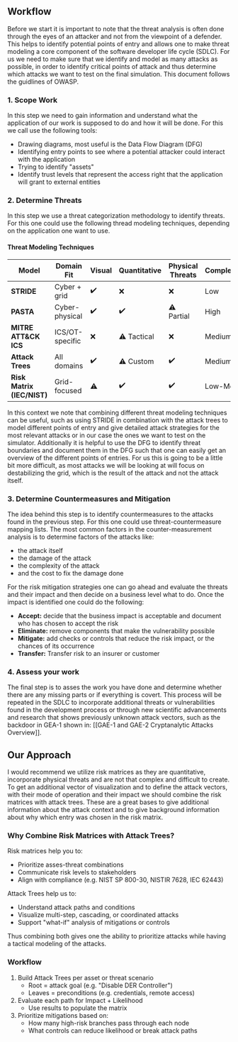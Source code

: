 ## Workflow
Before we start it is important to note that the threat analysis is often done through the eyes of an attacker and not from the viewpoint of a defender. This helps to identify potential points of entry and allows one to make threat modeling a core component of the software developer life cycle (SDLC). For us we need to make sure that we identify and model as many attacks as possible, in order to identify critical points of attack and thus determine which attacks we want to test on the final simulation. This document follows the guidlines of OWASP.
### 1. Scope Work
In this step we need to gain information and understand what the application of our work is supposed to do and how it will be done. For this we call use the following tools:
- Drawing diagrams, most useful is the Data Flow Diagram (DFG)
- Identifying entry points to see where a potential attacker could interact with the application
- Trying to identify "assets"
- Identify trust levels that represent the access right that the application will grant to external entities
### 2. Determine Threats
In this step we use a threat categorization methodology to identify threats. For this one could use the following thread modeling techniques, depending on the application one want to use.
#### Threat Modeling Techniques

| Model                      | Domain Fit      | Visual | Quantitative | Physical Threats | Complexity | Tool Support      |
| -------------------------- | --------------- | ------ | ------------ | ---------------- | ---------- | ----------------- |
| **STRIDE**                 | Cyber + grid    | ✔️     | ❌            | ❌                | Low        | Microsoft TMT     |
| **PASTA**                  | Cyber-physical  | ✔️     | ✔️           | ⚠️ Partial       | High       | Manual / Custom   |
| **MITRE ATT&CK ICS**       | ICS/OT-specific | ❌      | ⚠️ Tactical  | ❌                | Medium     | ATT&CK Navigator  |
| **Attack Trees**           | All domains     | ✔️     | ⚠️ Custom    | ✔️               | Medium     | Tree tools, paper |
| **Risk Matrix (IEC/NIST)** | Grid-focused    | ⚠️     | ✔️           | ✔️               | Low-Med    | Compliance tools  |
In this context we note that combining different threat modeling techniques can be useful, such as using STRIDE in combination with the attack trees to model different points of entry and give detailed attack strategies for the most relevant attacks or in our case the ones we want to test on the simulator. Additionally it is helpful to use the DFG to identify threat boundaries and document them in the DFG such that one can easily get an overview of the different points of entries. For us this is going to be a little bit more difficult, as most attacks we will be looking at will focus on destabilizing the grid, which is the result of the attack and not the attack itself. 
### 3. Determine Countermeasures and Mitigation
The idea behind this step is to identify countermeasures to the attacks found in the previous step. For this one could use threat-countermeasure mapping lists. The most common factors in the counter-measurement analysis is to determine factors of the attacks like:
- the attack itself
- the damage of the attack
- the complexity of the attack
- and the cost to fix the damage done

For the risk mitigation strategies one can go ahead and evaluate the threats and their impact and then decide on a business level what to do. Once the impact is identified one could do the following:
- **Accept:** decide that the business impact is acceptable and document who has chosen to accept the risk
- **Eliminate:** remove components that make the vulnerability possible
- **Mitigate:** add checks or controls that reduce the risk impact, or the chances of its occurrence
- **Transfer:** Transfer risk to an insurer or customer

### 4. Assess your work
The final step is to asses the work you have done and determine whether there are any missing parts or if everything is covert. This process will be repeated in the SDLC to incorporate additional threats or vulnerabilities found in the development process or through new scientific advancements and research that shows previously unknown attack vectors, such as the backdoor in GEA-1 shown in: [[GAE-1 and GAE-2 Cryptanalytic Attacks Overview]].


## Our Approach
I would recommend we utilize risk matrices as they are quantitative, incorporate physical threats and are not that complex and difficult to create. To get an additional vector of visualization and to define the attack vectors, with their mode of operation and their impact we should combine the risk matrices with attack trees. These are a great bases to give additional information about the attack context and to give background information about why which entry was chosen in the risk matrix.

### Why Combine Risk Matrices with Attack Trees?
Risk matrices help you to:
- Prioritize asses-threat combinations
- Communicate risk levels to stakeholders
- Align with compliance (e.g. NIST SP 800-30, NISTIR 7628, IEC 62443)

Attack Trees help us to:
- Understand attack paths and conditions
- Visualize multi-step, cascading, or coordinated attacks
- Support "what-if" analysis of mitigations or controls

Thus combining both gives one the ability to prioritize attacks while having a tactical modeling of the attacks.

### Workflow
1. Build Attack Trees per asset or threat scenario
	- Root = attack goal (e.g. "Disable DER Controller")
	- Leaves = preconditions (e.g. credentials, remote access)
2. Evaluate each path for Impact + Likelihood
	- Use results to populate the matrix
3. Prioritize mitigations based on:
	- How many high-risk branches pass through each node
	- What controls can reduce likelihood or break attack paths